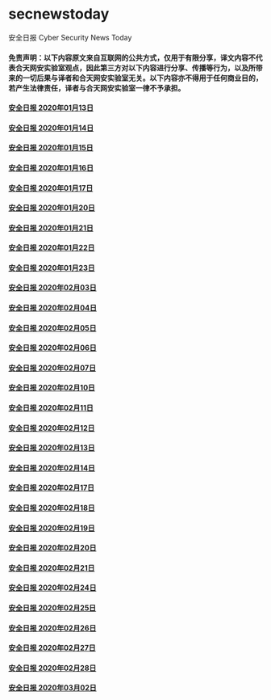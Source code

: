 # secnewstoday

安全日报 Cyber Security News Today

#### 免责声明：以下内容原文来自互联网的公共方式，仅用于有限分享，译文内容不代表合天网安实验室观点，因此第三方对以下内容进行分享、传播等行为，以及所带来的一切后果与译者和合天网安实验室无关。以下内容亦不得用于任何商业目的，若产生法律责任，译者与合天网安实验室一律不予承担。

#### [安全日报 2020年01月13日](https://github.com/hetianlab/secnewstoday/blob/master/secnews-20200113.md)
#### [安全日报 2020年01月14日](https://github.com/hetianlab/secnewstoday/blob/master/secnews-20200114.md)
#### [安全日报 2020年01月15日](https://github.com/hetianlab/secnewstoday/blob/master/secnews-20200115.md)
#### [安全日报 2020年01月16日](https://github.com/hetianlab/secnewstoday/blob/master/secnews-20200116.md)
#### [安全日报 2020年01月17日](https://github.com/hetianlab/secnewstoday/blob/master/secnews-20200117.md)
#### [安全日报 2020年01月20日](https://github.com/hetianlab/secnewstoday/blob/master/secnews-20200120.md)
#### [安全日报 2020年01月21日](https://github.com/hetianlab/secnewstoday/blob/master/secnews-20200121.md)
#### [安全日报 2020年01月22日](https://github.com/hetianlab/secnewstoday/blob/master/secnews-20200122.md)
#### [安全日报 2020年01月23日](https://github.com/hetianlab/secnewstoday/blob/master/secnews-20200123.md)
#### [安全日报 2020年02月03日](https://github.com/hetianlab/secnewstoday/blob/master/secnews-20200203.md)
#### [安全日报 2020年02月04日](https://github.com/hetianlab/secnewstoday/blob/master/secnews-20200204.md)
#### [安全日报 2020年02月05日](https://github.com/hetianlab/secnewstoday/blob/master/secnews-20200205.md)
#### [安全日报 2020年02月06日](https://github.com/hetianlab/secnewstoday/blob/master/secnews-20200206.md)
#### [安全日报 2020年02月07日](https://github.com/hetianlab/secnewstoday/blob/master/secnews-20200207.md)
#### [安全日报 2020年02月10日](https://github.com/hetianlab/secnewstoday/blob/master/secnews-20200210.md)
#### [安全日报 2020年02月11日](https://github.com/hetianlab/secnewstoday/blob/master/secnews-20200211.md)
#### [安全日报 2020年02月12日](https://github.com/hetianlab/secnewstoday/blob/master/secnews-20200212.md)
#### [安全日报 2020年02月13日](https://github.com/hetianlab/secnewstoday/blob/master/secnews-20200213.md)
#### [安全日报 2020年02月14日](https://github.com/hetianlab/secnewstoday/blob/master/secnews-20200214.md)
#### [安全日报 2020年02月17日](https://github.com/hetianlab/secnewstoday/blob/master/secnews-20200217.md)
#### [安全日报 2020年02月18日](https://github.com/hetianlab/secnewstoday/blob/master/secnews-20200218.md)
#### [安全日报 2020年02月19日](https://github.com/hetianlab/secnewstoday/blob/master/secnews-20200219.md)
#### [安全日报 2020年02月20日](https://github.com/hetianlab/secnewstoday/blob/master/secnews-20200220.md)
#### [安全日报 2020年02月21日](https://github.com/hetianlab/secnewstoday/blob/master/secnews-20200221.md)
#### [安全日报 2020年02月24日](https://github.com/hetianlab/secnewstoday/blob/master/secnews-20200224.md)
#### [安全日报 2020年02月25日](https://github.com/hetianlab/secnewstoday/blob/master/secnews-20200225.md)
#### [安全日报 2020年02月26日](https://github.com/hetianlab/secnewstoday/blob/master/secnews-20200226.md)
#### [安全日报 2020年02月27日](https://github.com/hetianlab/secnewstoday/blob/master/secnews-20200227.md)
#### [安全日报 2020年02月28日](https://github.com/hetianlab/secnewstoday/blob/master/secnews-20200228.md)
#### [安全日报 2020年03月02日](https://github.com/hetianlab/secnewstoday/blob/master/secnews-20200302.md)




